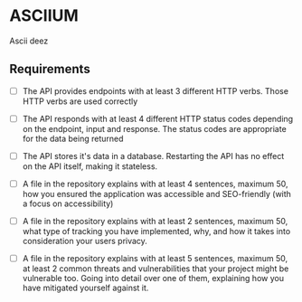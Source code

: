 # ASCIIUM

Ascii deez

## Requirements

- [ ] The API provides endpoints with at least 3 different HTTP verbs. Those HTTP verbs are used correctly

- [ ] The API responds with at least 4 different HTTP status codes depending on the endpoint, input and response. The status codes are appropriate for the data being returned

- [ ] The API stores it's data in a database. Restarting the API has no effect on the API itself, making it stateless.

- [ ] A file in the repository explains with at least 4 sentences, maximum 50, how you ensured the application was accessible and SEO-friendly (with a focus on accessibility)

- [ ] A file in the repository explains with at least 2 sentences, maximum 50, what type of tracking you have implemented, why, and how it takes into consideration your users privacy.

- [ ] A file in the repository explains with at least 5 sentences, maximum 50, at least 2 common threats and vulnerabilities that your project might be vulnerable too. Going into detail over one of them, explaining how you have mitigated yourself against it.
